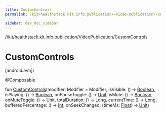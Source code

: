 ```yaml
---
title: CustomControls
permalink: /kit/healthstack.kit.info.publication/-video-publication/-custom-controls.html

sidebar: dev_doc_sidebar
---
```

//[kit](../../../index.html)/[healthstack.kit.info.publication](../index.html)/[VideoPublication](index.html)/[CustomControls](-custom-controls.html)



# CustomControls



[androidJvm]\




@Composable



fun [CustomControls](-custom-controls.html)(modifier: Modifier = Modifier, isVisible: () -&gt; [Boolean](https://kotlinlang.org/api/latest/jvm/stdlib/kotlin/-boolean/index.html), isPlaying: () -&gt; [Boolean](https://kotlinlang.org/api/latest/jvm/stdlib/kotlin/-boolean/index.html), onPauseToggle: () -&gt; [Unit](https://kotlinlang.org/api/latest/jvm/stdlib/kotlin/-unit/index.html), isMute: () -&gt; [Boolean](https://kotlinlang.org/api/latest/jvm/stdlib/kotlin/-boolean/index.html), onMuteToggle: () -&gt; [Unit](https://kotlinlang.org/api/latest/jvm/stdlib/kotlin/-unit/index.html), totalDuration: () -&gt; [Long](https://kotlinlang.org/api/latest/jvm/stdlib/kotlin/-long/index.html), currentTime: () -&gt; [Long](https://kotlinlang.org/api/latest/jvm/stdlib/kotlin/-long/index.html), bufferedPercentage: () -&gt; [Int](https://kotlinlang.org/api/latest/jvm/stdlib/kotlin/-int/index.html), onSeekChanged: (timeMs: [Float](https://kotlinlang.org/api/latest/jvm/stdlib/kotlin/-float/index.html)) -&gt; [Unit](https://kotlinlang.org/api/latest/jvm/stdlib/kotlin/-unit/index.html))




